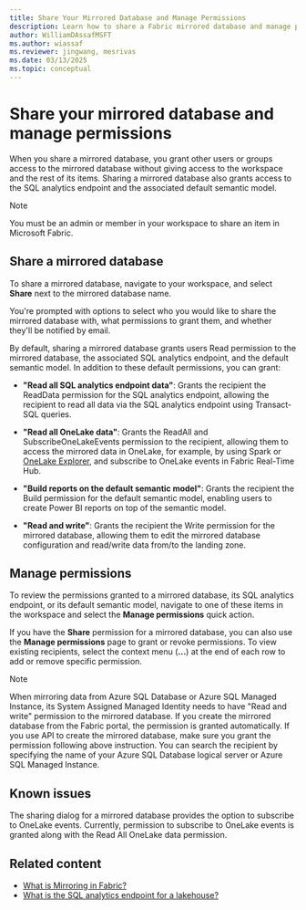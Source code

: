 ```yaml
---
title: Share Your Mirrored Database and Manage Permissions
description: Learn how to share a Fabric mirrored database and manage permissions.
author: WilliamDAssafMSFT
ms.author: wiassaf
ms.reviewer: jingwang, mesrivas 
ms.date: 03/13/2025
ms.topic: conceptual
---
```

# Share your mirrored database and manage permissions

When you share a mirrored database, you grant other users or groups access to the mirrored database without giving access to the workspace and the rest of its items. Sharing a mirrored database also grants access to the SQL analytics endpoint and the associated default semantic model.

> [!NOTE]
> You must be an admin or member in your workspace to share an item in Microsoft Fabric.

## Share a mirrored database

To share a mirrored database, navigate to your workspace, and select **Share** next to the mirrored database name. 

You're prompted with options to select who you would like to share the mirrored database with, what permissions to grant them, and whether they'll be notified by email.

By default, sharing a mirrored database grants users Read permission to the mirrored database, the associated SQL analytics endpoint, and the default semantic model. In addition to these default permissions, you can grant:

- **"Read all SQL analytics endpoint data"**: Grants the recipient the ReadData permission for the SQL analytics endpoint, allowing the recipient to read all data via the SQL analytics endpoint using Transact-SQL queries.

- **"Read all OneLake data"**: Grants the ReadAll and SubscribeOneLakeEvents permission to the recipient, allowing them to access the mirrored data in OneLake, for example, by using Spark or [OneLake Explorer](explore-data-directly.md), and subscribe to OneLake events in Fabric Real-Time Hub.

- **"Build reports on the default semantic model"**: Grants the recipient the Build permission for the default semantic model, enabling users to create Power BI reports on top of the semantic model.

- **"Read and write"**: Grants the recipient the Write permission for the mirrored database, allowing them to edit the mirrored database configuration and read/write data from/to the landing zone.

## Manage permissions

To review the permissions granted to a mirrored database, its SQL analytics endpoint, or its default semantic model, navigate to one of these items in the workspace and select the **Manage permissions** quick action.

If you have the **Share** permission for a mirrored database, you can also use the **Manage permissions** page to grant or revoke permissions. To view existing recipients, select the context menu (**...**) at the end of each row to add or remove specific permission. 

> [!NOTE]
> When mirroring data from Azure SQL Database or Azure SQL Managed Instance, its System Assigned Managed Identity needs to have "Read and write" permission to the mirrored database. If you create the mirrored database from the Fabric portal, the permission is granted automatically. If you use API to create the mirrored database, make sure you grant the permission following above instruction. You can search the recipient by specifying the name of your Azure SQL Database logical server or Azure SQL Managed Instance.

## Known issues
The sharing dialog for a mirrored database provides the option to subscribe to OneLake events. Currently, permission to subscribe to OneLake events is granted along with the Read All OneLake data permission.


## Related content

- [What is Mirroring in Fabric?](overview.md)
- [What is the SQL analytics endpoint for a lakehouse?](../../data-engineering/lakehouse-sql-analytics-endpoint.md)
